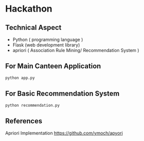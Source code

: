 # Hackathon

## Technical Aspect
* Python ( programming language )
* Flask (web development library)
* apriori ( Association Rule Mining/ Recommendation System )

## For Main Canteen Application
```bash
python app.py
```
## For Basic Recommendation System
```bash
python recommendation.py
```

## References
Apriori Implementation 
https://github.com/ymoch/apyori